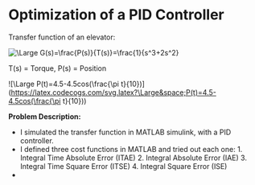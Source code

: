 # Optimization of a PID Controller
Transfer function of an elevator:

![\Large G(s)=\frac{P(s)}{T(s)}=\frac{1}{s^3+2s^2}](https://latex.codecogs.com/svg.latex?\Large&space;G(s)=\frac{P(s)}{T(s)}=\frac{1}{s^3+2s^2+11s}) 

T(s) = Torque, P(s) = Position

![\Large P(t)=4.5-4.5cos(\frac{\pi t}{10})](https://latex.codecogs.com/svg.latex?\Large&space;P(t)=4.5-4.5cos(\frac{\pi t}{10})) 

**Problem Description:**
* I simulated the transfer function in MATLAB simulink, with a PID controller.
* I defined three cost functions in MATLAB and tried out each one: 1. Integral Time Absolute Error (ITAE) 2. Integral Absolute Error (IAE) 3. Integral Time Square Error (ITSE) 4. Integral Square Error (ISE)
* 
